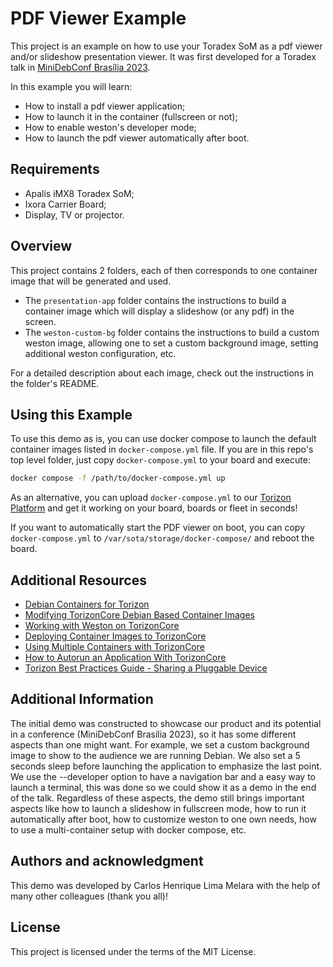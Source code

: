 # PDF Viewer Example
This project is an example on how to use your Toradex SoM as a pdf viewer and/or
slideshow presentation viewer. It was first developed for a Toradex talk in
[MiniDebConf Brasília 2023](https://brasilia.mini.debconf.org/).

In this example you will learn:
- How to install a pdf viewer application;
- How to launch it in the container (fullscreen or not);
- How to enable weston's developer mode;
- How to launch the pdf viewer automatically after boot.

## Requirements
- Apalis iMX8 Toradex SoM;
- Ixora Carrier Board;
- Display, TV or projector.

## Overview
This project contains 2 folders, each of then corresponds to one container
image that will be generated and used.

- The `presentation-app` folder contains the instructions to build a container
  image which will display a slideshow (or any pdf) in the screen.
- The `weston-custom-bg` folder contains the instructions to build a custom weston
  image, allowing one to set a custom background image, setting additional weston
  configuration, etc.

For a detailed description about each image, check out the instructions in the
folder's README.

## Using this Example
To use this demo as is, you can use docker compose to launch the default
container images listed in `docker-compose.yml` file. If you are in this repo's
top level folder, just copy `docker-compose.yml` to your board and execute:

```bash
docker compose -f /path/to/docker-compose.yml up
```

As an alternative, you can upload `docker-compose.yml` to our [Torizon
Platform](https://app.torizon.io) and get it working on your board, boards or
fleet in seconds!

If you want to automatically start the PDF viewer on boot, you can copy
`docker-compose.yml` to `/var/sota/storage/docker-compose/` and reboot the
board.

## Additional Resources
- [Debian Containers for Torizon](https://developer.toradex.com/torizon/provided-containers/debian-containers-for-torizon)
- [Modifying TorizonCore Debian Based Container Images](https://developer.toradex.com/torizon/provided-containers/modifying-torizoncore-debian-based-container-images)
- [Working with Weston on TorizonCore](https://developer.toradex.com/torizon/provided-containers/working-with-weston-on-torizoncore)
- [Deploying Container Images to TorizonCore](https://developer.toradex.com/torizon/application-development/deploying-container-images-to-torizoncore)
- [Using Multiple Containers with TorizonCore](https://developer.toradex.com/torizon/application-development/using-multiple-containers-with-torizoncore)
- [How to Autorun an Application With TorizonCore](https://developer.toradex.com/torizon/application-development/how-to-autorun-an-application-with-torizoncore)
- [Torizon Best Practices Guide - Sharing a Pluggable Device](https://developer.toradex.com/torizon/torizoncore/best-practices/torizon-best-practices-guide/#sharing-a-pluggable-device)

## Additional Information
The initial demo was constructed to showcase our product and its potential in a
conference (MiniDebConf Brasília 2023), so it has some different aspects than
one might want. For example, we set a custom background image to show to
the audience we are running Debian. We also set a 5 seconds sleep before
launching the application to emphasize the last point. We use the --developer
option to have a navigation bar and a easy way to launch a terminal, this was
done so we could show it as a demo in the end of the talk. Regardless of these
aspects, the demo still brings important aspects like how to launch a
slideshow in fullscreen mode, how to run it automatically after boot, how to
customize weston to one own needs, how to use a multi-container setup with
docker compose, etc.

## Authors and acknowledgment
This demo was developed by Carlos Henrique Lima Melara with the help of many
other colleagues (thank you all)!

## License
This project is licensed under the terms of the MIT License.
